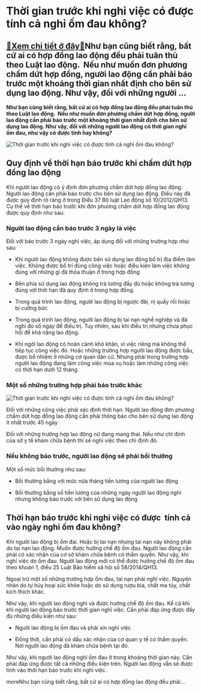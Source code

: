 Thời gian trước khi nghỉ việc có được tính cả nghỉ ốm đau không?
================================================================

[:gift:Xem chi tiết ở đây:gift:](https://hddtvn.com/thoi-gian-truoc-khi-nghi-viec-co-duoc-tinh-ca-nghi-om-dau-khong/)Như bạn cũng biết rằng, bất cứ ai có hợp đồng lao động đều phải tuân thủ theo Luật lao động.  Nếu như muốn đơn phương chấm dứt hợp đồng, người lao động cần phải báo trước một khoảng thời gian nhất định cho bên sử dụng lao động. Như vậy, đối với những người …
------------------------------------------------------------------------------------------------------------------------------------------------------------------------------------------------------------------------------------------------------------------

**Như bạn cũng biết rằng, bất cứ ai có hợp đồng lao động đều phải tuân thủ theo Luật lao động.  Nếu như muốn đơn phương chấm dứt hợp đồng, người lao động cần phải báo trước một khoảng thời gian nhất định cho bên sử dụng lao động. Như vậy, đối với những người lao động có thời gian nghỉ ốm đau, như vậy có được tính hay không?**


![Thời gian trước khi nghỉ việc có được tính cả nghỉ ốm đau không?](https://hddtvn.com/wp-content/uploads/2021/01/de318070-37be-413d-b457-eb3fe41eca47.jpg)


Quy định về thời hạn báo trước khi chấm dứt hợp đồng lao động
-------------------------------------------------------------


Khi người lao động có ý định đơn phương chấm dứt hợp đồng lao động. Người lao động cần phải báo trước cho bên sử dụng lao động. Điều này đã được quy định rõ ràng ở trong Điều 37 Bộ luật Lao động số 10/2012/QH13. Cụ thể về thời hạn báo trước khi đơn phương chấm dứt hợp đồng lao động được quy định như sau:


### Người lao động cần báo trước 3 ngày là việc


Đối với báo trước 3 ngày nghỉ việc, áp dụng đối với những trường hợp như sau:




* Khi người lao động không được bên sử dụng lao động bố trị địa điểm làm việc. Không được bố trí đúng công việc hoặc điều kiện làm việc không đúng với những gì đã thỏa thuận ở trong hợp đồng

* Bên phía sử dụng lao động không trả lương đầy đủ hoặc không trả lương đúng với thời hạn đã quy định ở trong hợp đồng.

* Trong quá trình lao động, người lao động bị ngược đãi, nị quấy rối hoặc bị cưỡng bức

* Trong quá trình lao động, người lao động bị tai nạn nghề nghiệp và đã nghỉ đủ số ngày để điều trị. Tuy nhiên, sau khi điều trị nhưng chưa phục hồi để khả năng lao động.

* Khi ngời lao động có hoàn cảnh khó khăn, vì việc riêng mà không thể tiếp tục công việc đó. Hoặc những trường hợp người lao động được bầu, được bổ nhiệm ở những cơ quan dân cử. Nhưng phải trong trường hợp người lao động đang làm công việc mùa vụ hoặc làm những công việc có thời hạn dưới 12 tháng.



### Một số những trường hợp phải báo trước khác


![Thời gian trước khi nghỉ việc có được tính cả nghỉ ốm đau không?](https://hddtvn.com/wp-content/uploads/2021/01/nguoi-lao-dong-duoc-huong-che-do-om-dau-nhu-the-nao_2303140848.jpg)


Đối với những công việc phải xác định thời hạn. Người lao động đơn phương chấm dứt hợp đồng lao động cần phải thông báo cho bên sử dụng lao động ít nhất trước 45 ngày


Đối với những trường hợp lao động nữ đang mang thai. Nếu như chỉ định của sở y tế khám chữa bệnh thì sẽ nghỉ việc theo chỉ định đó.


### Nếu không báo trước, người lao động sẽ phải bồi thường


Một số mức bồi thường như sau:




* Bồi thường bằng với mức nửa tháng tiền lương của người lao động

* Bồi thường bằng số tiền lương của những ngày người lao động nghỉ nhưng không báo trước với bên sử dụng lao động



Thời hạn báo trước khi nghỉ việc có được  tính cả vào ngày nghỉ ốm đau không?
-----------------------------------------------------------------------------


Khi người lao động bị ốm đai. Hoặc bị tai nạn nhưng tai nạn này không phải do tai nạn lao động. Muốn được hưởng chế độ ốm đau. Người lao động cần phải có xác nhận của cơ sở khám chữa bệnh có thẩm quyền. Như vậy, khi nghỉ việc do ốm đau. Người lao động mới có thể được hưởng chế độ ốm đau theo khoản 1, điều 25 Luật Bảo hiểm xã hội số 58/2014/QH13.


Ngoại trừ một số những trường hợp ốm đau, tai nạn phải nghỉ việc. Nguyên nhân do tự hủy hoại sức khỏe hoặc do sử dụng rượu bia, chất ma túy, chất kích thích khác.


Như vậy, khi người lao động nghỉ và được hưởng chế độ ốm đau. Kể cả khi khi người lao động báo trước thời gian nghỉ việc. Cần phải đáp ứng được đầy đủ những điều kiện như sau:




* Người lao động bị ốm đau và phải xin nghỉ việc

* Đồng thời, cần phải có dấu xác nhận của cơ quan y tế có thẩm quyền. Nơi người lao động đã khám chữa bệnh tại đó.



Như vậy, khi người lao động nghỉ ốm đau ở trong khoảng thời gian này. Cần phải đáp ứng được tất cả những điều kiện trên. Người lao động vẫn sẽ được tính vào thời hạn báo trước khi nghỉ việc.


moreNhư bạn cũng biết rằng, bất cứ ai có hợp đồng lao động đều phải…

